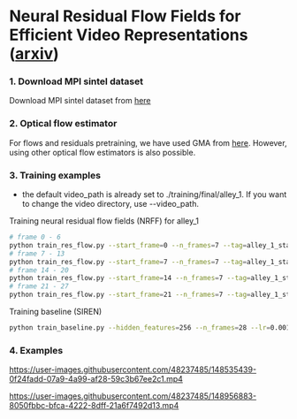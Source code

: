 # Neural Residual Flow Fields for Efficient Video Representations ([arxiv](https://arxiv.org/abs/2201.04329))


### 1. Download MPI sintel dataset 
Download MPI sintel dataset from [here](http://sintel.is.tue.mpg.de/)

### 2. Optical flow estimator
For flows and residuals pretraining, we have used GMA from [here](https://github.com/zacjiang/GMA).
However, using other optical flow estimators is also possible.

### 3. Training examples
* the default video_path is already set to ./training/final/alley_1. If you want to change the video directory, use --video_path.

Training neural residual flow fields (NRFF) for alley_1

```bash
# frame 0 - 6
python train_res_flow.py --start_frame=0 --n_frames=7 --tag=alley_1_start0_jq98_hf96
# frame 7 - 13
python train_res_flow.py --start_frame=7 --n_frames=7 --tag=alley_1_start7_jq98_hf96
# frame 14 - 20
python train_res_flow.py --start_frame=14 --n_frames=7 --tag=alley_1_start14_jq98_hf96
# frame 21 - 27
python train_res_flow.py --start_frame=21 --n_frames=7 --tag=alley_1_start21_jq98_hf96
```

Training baseline (SIREN)
```bash
python train_baseline.py --hidden_features=256 --n_frames=28 --lr=0.001 --tag baseline_siren_hf256
```

### 4. Examples
https://user-images.githubusercontent.com/48237485/148535439-0f24fadd-07a9-4a99-af28-59c3b67ee2c1.mp4

https://user-images.githubusercontent.com/48237485/148956883-8050fbbc-bfca-4222-8dff-21a6f7492d13.mp4
